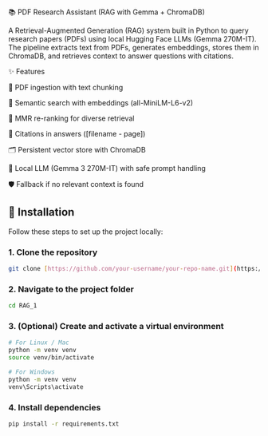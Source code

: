 📚 PDF Research Assistant (RAG with Gemma + ChromaDB)

A Retrieval-Augmented Generation (RAG) system built in Python to query research papers (PDFs) using local Hugging Face LLMs (Gemma 270M-IT).
The pipeline extracts text from PDFs, generates embeddings, stores them in ChromaDB, and retrieves context to answer questions with citations.

✨ Features

📄 PDF ingestion with text chunking

🔎 Semantic search with embeddings (all-MiniLM-L6-v2)

🧠 MMR re-ranking for diverse retrieval

📑 Citations in answers ([filename - page])

🗂 Persistent vector store with ChromaDB

🤖 Local LLM (Gemma 3 270M-IT) with safe prompt handling

🛡 Fallback if no relevant context is found

## 🚀 Installation

Follow these steps to set up the project locally:

### 1. Clone the repository
```bash
git clone [https://github.com/your-username/your-repo-name.git](https://github.com/ginsengStrip-dev/RAG_1)
```
### 2. Navigate to the project folder
```bash
cd RAG_1
```
### 3. (Optional) Create and activate a virtual environment
```bash
# For Linux / Mac
python -m venv venv
source venv/bin/activate

# For Windows
python -m venv venv
venv\Scripts\activate
```
### 4. Install dependencies
```bash
pip install -r requirements.txt
```
